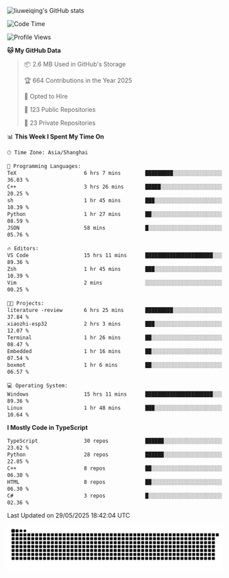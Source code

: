 ![liuweiqing's GitHub stats](https://github-readme-stats.vercel.app/api?username=14790897&show_icons=true&locale=cn&include_all_commits=true&count_private=true)

<!--START_SECTION:waka-->
![Code Time](http://img.shields.io/badge/Code%20Time-2%2C174%20hrs-blue)

![Profile Views](http://img.shields.io/badge/Profile%20Views-29-blue)

**🐱 My GitHub Data** 

> 📦 2.6 MB Used in GitHub's Storage 
 > 
> 🏆 664 Contributions in the Year 2025
 > 
> 💼 Opted to Hire
 > 
> 📜 123 Public Repositories 
 > 
> 🔑 23 Private Repositories 
 > 
📊 **This Week I Spent My Time On** 

```text
🕑︎ Time Zone: Asia/Shanghai

💬 Programming Languages: 
TeX                      6 hrs 7 mins        █████████░░░░░░░░░░░░░░░░   36.03 % 
C++                      3 hrs 26 mins       █████░░░░░░░░░░░░░░░░░░░░   20.25 % 
sh                       1 hr 45 mins        ███░░░░░░░░░░░░░░░░░░░░░░   10.39 % 
Python                   1 hr 27 mins        ██░░░░░░░░░░░░░░░░░░░░░░░   08.59 % 
JSON                     58 mins             █░░░░░░░░░░░░░░░░░░░░░░░░   05.76 % 

🔥 Editors: 
VS Code                  15 hrs 11 mins      ██████████████████████░░░   89.36 % 
Zsh                      1 hr 45 mins        ███░░░░░░░░░░░░░░░░░░░░░░   10.39 % 
Vim                      2 mins              ░░░░░░░░░░░░░░░░░░░░░░░░░   00.25 % 

🐱‍💻 Projects: 
literature -review       6 hrs 25 mins       █████████░░░░░░░░░░░░░░░░   37.84 % 
xiaozhi-esp32            2 hrs 3 mins        ███░░░░░░░░░░░░░░░░░░░░░░   12.07 % 
Terminal                 1 hr 26 mins        ██░░░░░░░░░░░░░░░░░░░░░░░   08.47 % 
Embedded                 1 hr 16 mins        ██░░░░░░░░░░░░░░░░░░░░░░░   07.54 % 
boxmot                   1 hr 6 mins         ██░░░░░░░░░░░░░░░░░░░░░░░   06.57 % 

💻 Operating System: 
Windows                  15 hrs 11 mins      ██████████████████████░░░   89.36 % 
Linux                    1 hr 48 mins        ███░░░░░░░░░░░░░░░░░░░░░░   10.64 % 
```

**I Mostly Code in TypeScript** 

```text
TypeScript               30 repos            ██████░░░░░░░░░░░░░░░░░░░   23.62 % 
Python                   28 repos            ██████░░░░░░░░░░░░░░░░░░░   22.05 % 
C++                      8 repos             ██░░░░░░░░░░░░░░░░░░░░░░░   06.30 % 
HTML                     8 repos             ██░░░░░░░░░░░░░░░░░░░░░░░   06.30 % 
C#                       3 repos             █░░░░░░░░░░░░░░░░░░░░░░░░   02.36 % 
```




 Last Updated on 29/05/2025 18:42:04 UTC
<!--END_SECTION:waka-->

<picture>
  <source media="(prefers-color-scheme: dark)" srcset="https://raw.githubusercontent.com/14790897/14790897/output/github-contribution-grid-snake-dark.svg" />
  <source media="(prefers-color-scheme: light)" srcset="https://raw.githubusercontent.com/14790897/14790897/output/github-contribution-grid-snake.svg" />
  <img alt="github-snake" src="https://raw.githubusercontent.com/14790897/14790897/output/github-contribution-grid-snake.svg" />
</picture>
